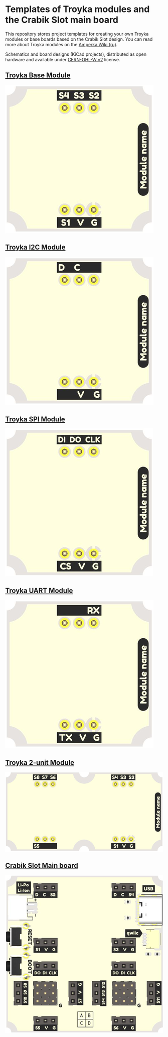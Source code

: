 # Templates of Troyka modules and the Crabik Slot main board

This repository stores project templates for creating your own Troyka modules or base boards based on the Crabik Slot design. You can read more about Troyka modules on the [Amperka Wiki (ru)](http://wiki.amperka.ru/troyka-modules).

Schematics and board designs (KiCad projects), distributed as open hardware and available under [CERN-OHL-W v2](https://ohwr.org/cern_ohl_w_v2.pdf) license.

## [Troyka Base Module]()

![Troyka Base Module](./imgs/troyka-base-module.png)

## [Troyka I2C Module]()

![Troyka I2C Module](./imgs/troyka-i2c-module.png)

## [Troyka SPI Module]()

![Troyka SPI Module](./imgs/troyka-spi-module.png)

## [Troyka UART Module]()

![Troyka UART Module](./imgs/troyka-uart-module.png)

## [Troyka 2-unit Module]()

![Troyka 2-unit Module](./imgs/troyka-2unit-module.png)

## [Crabik Slot Main board]()

![Crabik Slot](./imgs/crabik-slot-template.png)